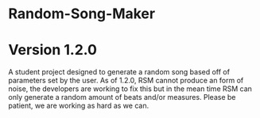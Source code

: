 # Random-Song-Maker
# Version 1.2.0
A student project designed to generate a random song based off of parameters set by the user.
As of 1.2.0, RSM cannot produce an form of noise, the developers are working to fix this but in the mean time RSM can only generate a random amount of beats and/or measures. Please be patient, we are working as hard as we can.
